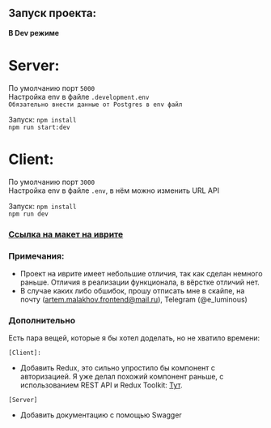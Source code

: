 ## Запуск проекта:

**В Dev режиме**

# Server:

По умолчанию порт ``5000`` <br/>
Настройка env в файле ``.development.env`` <br/>
``Обязательно внести данные от Postgres в env файл`` <br/>

Запуск:
`
    npm install
`
<br/>
`
    npm run start:dev
`


# Client:

По умолчанию порт ``3000`` <br/>
Настройка env в файле ``.env``, в нём можно изменить URL API <br/>

Запуск:
`
    npm install
`<br/>
`
    npm run dev
`

### [Ссылка на макет на иврите](https://github.com/gigatorvaldz/Lavanda-Hebrew)

### Примечания:

 - Проект на иврите имеет небольшие отличия, так как сделан немного раньше. Отличия в реализации функционала, в вёрстке отличий нет.
 - В случае каких либо обшибок, прошу отписать мне в скайпе, на почту (artem.malakhov.frontend@mail.ru), Telegram (@e_luminous)
 

### Дополнительно

Есть пара вещей, которые я бы хотел доделать, но не хватило времени:

`
[Client]:
`

- Добавить Redux, это сильно упростило бы компонент с авторизацией. Я уже делал похожий компонент раньше, с использованием REST API и Redux Toolkit:   [Тут](https://github.com/gigatorvaldz/ivi/tree/main/components/PopupAuth).

`
[Server]
`     
- Добавить документацию с помощью Swagger
